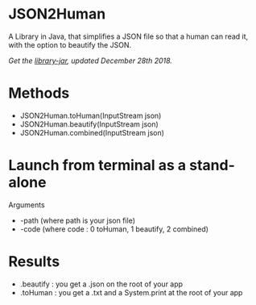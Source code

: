 # JSON2Human
A Library in Java, that simplifies a JSON file so that a human can read it, with the option to beautify the JSON.

*Get the [library-jar](https://github.com/karakasis/JSON2Human/releases/tag/v1.0), updated December 28th 2018.*

# Methods
 - JSON2Human.toHuman(InputStream json)
 - JSON2Human.beautify(InputStream json)
 - JSON2Human.combined(InputStream json)
 
 # Launch from terminal as a stand-alone
 Arguments
 - -path (where path is your json file)
 - -code (where code : 0 toHuman, 1 beautify, 2 combined)
 
 # Results
 - .beautify : you get a .json on the root of your app
 - .toHuman : you get a .txt and a System.print at the root of your app
